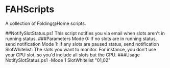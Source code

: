 # FAHScripts
A collection of Folding@Home scripts.

##NotifySlotStatus.ps1
This script notifies you via email when slots aren't in running status.
###Parameters
Mode 0: If no slots are in running status, send notification
Mode 1: If any slots are paused status, send notification
SlotWhitelist: The slots you want to monitor. For instance, you don't use your CPU slot, so you'd include all slots but the CPU.
###Usage
NotifySlotStatus.ps1 -Mode 1 SlotWhitelist "01,02"
